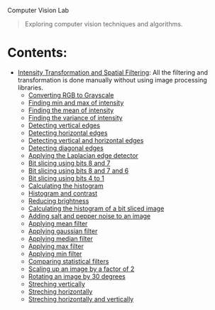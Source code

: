 Computer Vision Lab
> Exploring computer vision techniques and algorithms. 

# Contents:
* [Intensity Transformation and Spatial Filtering](https://github.com/arashsm79/computer-vision-lab/tree/main/Intensity-Transformation-and-Spatial-Filtering): All the filtering and transformation is done manually without using image processing libraries.
    * [Converting RGB to Grayscale](#RGB-to-Grayscale)
    * [Finding min and max of intensity](#Finding-min-and-max-of-intensity)
    * [Finding the mean of intensity](#Finding-the-mean-of-intensity)
    * [Finding the variance of intensity](#Finding-the-variance-of-intensity)
    * [Detecting vertical edges](#Detecting-vertical-edges)
    * [Detecting horizontal edges](#Detecting-horizontal-edges)
    * [Detecting vertical and horizontal edges](#Detecting-vertical-and-horizontal-edges)
    * [Detecting diagonal edges](#Detecting-diagonal-edges)
    * [Applying the Laplacian edge detector](#Applying-the-Laplacian-edge-detector)
    * [Bit slicing using bits 8 and 7](#Bit-slicing-using-bits-8-and-7)
    * [Bit slicing using bits 8 and 7 and 6](#Bit-slicing-using-bits-8-and-7-and-6)
    * [Bit slicing using bits 4 to 1](#Bit-slicing-using-bits-4-to-1)
    * [Calculating the histogram](#Calculating-the-histogram)
    * [Histogram and contrast](#Histogram-and-contrast)
    * [Reducing brightness](#Reducing-brightness)
    * [Calculating the histogram of a bit sliced image](#Calculating-the-histogram-of-a-bit-sliced-image)
    * [Adding salt and pepper noise to an image](#Adding-salt-and-pepper-noise-to-an-image)
    * [Applying mean filter](#Applying-mean-filter)
    * [Applying gaussian filter](#Applying-gaussian-filter)
    * [Applying median filter](#Applying-median-filter)
    * [Applying max filter](#Applying-max-filter)
    * [Applying min filter](#Applying-min-filter)
    * [Comparing statistical filters](#Comparing-statistical-filters)
    * [Scaling up an image by a factor of 2](#Scaling-up-an-image-by-a-factor-of-2)
    * [Rotating an image by 30 degrees](#Rotating-an-image-by-30-degrees)
    * [Streching vertically](#Streching-vertically)
    * [Streching horizontally](#Streching-horizontally)
    * [Streching horizontally and vertically](#Streching-horizontally-and-vertically)

